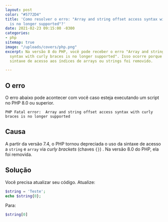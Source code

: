 ```yaml
---
layout: post
color: "#5772D4"
title: 'Como resolver o erro: "Array and string offset access syntax with curly braces
  is no longer supported"?'
date: 2021-02-23 09:15:00 -0300
categories:
- php
sitemap: true
image: "/uploads/covers/php.png"
excerpt: Na versão 8 do PHP, você pode receber o erro "Array and string offset access
  syntax with curly braces is no longer supported". Isso ocorre porque o suporte a
  sintaxe de acesso aos índices de arrays ou strings foi removido.

---
```

## O erro

O erro abaixo pode acontecer com você caso esteja executando um script no PHP 8.0 ou superior.

```text
PHP Fatal error:  Array and string offset access syntax with curly braces is no longer supported
```

## Causa

A partir da versão 7.4, o PHP tornou depreciada o uso da sintaxe de acesso a `string` e `array` via _curly brackets_ (chaves `{}`) . Na versão 8.0 do PHP, ela foi removida.

## Solução

Você precisa atualizar seu código. Atualize:

```php
$string = 'Teste';
echo $string{0};
```

Para:

```php
$string[0]
```